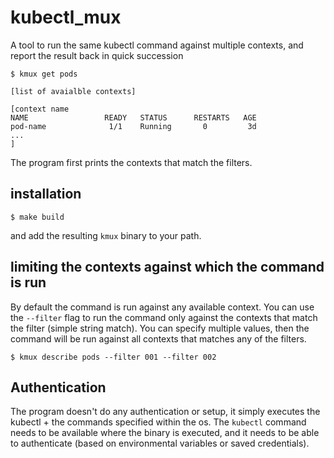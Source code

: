 # kubectl_mux

A tool to run the same kubectl command against multiple contexts, and report the result back in quick succession

```
$ kmux get pods 

[list of avaialble contexts]

[context name
NAME                 READY   STATUS      RESTARTS   AGE
pod-name              1/1    Running       0         3d
...
]
```

The program first prints the contexts that match the filters.

## installation

```
$ make build
```
and add the resulting `kmux` binary to your path. 

## limiting the contexts against which the command is run

By default the command is run against any available context. You can use the `--filter` flag to run the command only against the contexts that match the filter (simple string match). You can specify multiple values, then the command will be run against all contexts that matches any of the filters. 

```
$ kmux describe pods --filter 001 --filter 002
```

## Authentication

The program doesn't do any authentication or setup, it simply executes the kubectl + the commands specified within the os. The `kubectl` command needs to be available where the binary is executed, and it needs to be able to authenticate (based on environmental variables or saved credentials).
